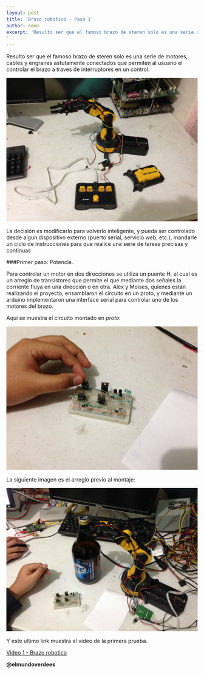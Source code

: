 ```yaml
---
layout: post
title: 'Brazo robotico - Paso 1'
author: eden
excerpt: 'Resulto ser que el famoso brazo de steren solo es una serie de motores, cables y engranes astutamente conectados que permiten al usuario el controlar el brazo a traves de interruptores en un control.
'
---
```


Resulto ser que el famoso brazo de steren solo es una serie de motores, cables y engranes astutamente conectados que permiten al usuario el controlar el brazo a traves de interruptores en un control.

![original][img1]

La decisión es modificarlo para volverlo inteligente, y pueda ser controlado desde algun dispositivo externo (puerto serial, servicio web, etc.), mandarle un ciclo de instrucciones para que realice una serie de tareas precisas y continuas

###Primer paso: Potencia.

Para controlar un motor en dos direcciones se utiliza un puente H, el cual es un arreglo de transistores que permite el que mediante dos señales la corriente fluya en una dirección o en otra. Alex y Moises, quienes están realizando el proyecto, ensamblaron el circuito en un proto, y mediante un arduino implementaron una interface serial para controlar uno de los motores del brazo.

Aqui se muestra el circuito montado en *proto*: 

![puenteH][img2]

La siguiente imagen es el arreglo previo al montaje:

![Ensamble][img3]

Y este ultimo link muestra el video de la primera prueba.

 [Video 1 - Brazo robotico][1]

 **__@elmundoverdees__**

[1]: http://youtu.be/qByaTxZ2sZg
[img1]: /assets/post_img/brazo/original.jpg "Brazo"
[img2]: /assets/post_img/brazo/puenteh.jpg "Puente H"
[img3]: /assets/post_img/brazo/brazoPuente.jpg "Ensamble"
